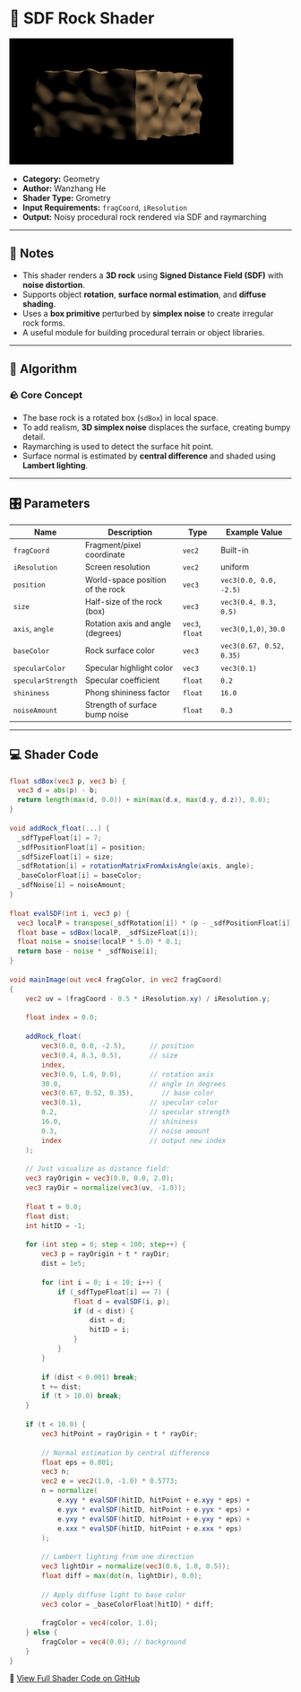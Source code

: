 # 🧩 SDF Rock Shader

<img src="../../../../shaders/screenshots/geometry/SDF_Rock.png" alt="Rock Shader Output" width="400" height="225">

- **Category:** Geometry  
- **Author:** Wanzhang He  
- **Shader Type:** Grometry 
- **Input Requirements:** `fragCoord`, `iResolution`  
- **Output:** Noisy procedural rock rendered via SDF and raymarching  

---

## 📌 Notes

- This shader renders a **3D rock** using **Signed Distance Field (SDF)** with **noise distortion**.  
- Supports object **rotation**, **surface normal estimation**, and **diffuse shading**.  
- Uses a **box primitive** perturbed by **simplex noise** to create irregular rock forms.  
- A useful module for building procedural terrain or object libraries.

---

## 🧠 Algorithm

### 🪨 Core Concept

- The base rock is a rotated box (`sdBox`) in local space.  
- To add realism, **3D simplex noise** displaces the surface, creating bumpy detail.  
- Raymarching is used to detect the surface hit point.  
- Surface normal is estimated by **central difference** and shaded using **Lambert lighting**.

---

## 🎛️ Parameters

| Name                   | Description                                | Type     | Example Value           |
|------------------------|--------------------------------------------|----------|--------------------------|
| `fragCoord`            | Fragment/pixel coordinate                  | `vec2`   | Built-in                 |
| `iResolution`          | Screen resolution                          | `vec2`   | uniform                  |
| `position`             | World-space position of the rock           | `vec3`   | `vec3(0.0, 0.0, -2.5)`   |
| `size`                 | Half-size of the rock (box)                | `vec3`   | `vec3(0.4, 0.3, 0.5)`    |
| `axis`, `angle`        | Rotation axis and angle (degrees)          | `vec3`, `float` | `vec3(0,1,0)`, `30.0` |
| `baseColor`            | Rock surface color                         | `vec3`   | `vec3(0.67, 0.52, 0.35)` |
| `specularColor`        | Specular highlight color                   | `vec3`   | `vec3(0.1)`              |
| `specularStrength`     | Specular coefficient                       | `float`  | `0.2`                    |
| `shininess`            | Phong shininess factor                     | `float`  | `16.0`                   |
| `noiseAmount`          | Strength of surface bump noise             | `float`  | `0.3`                    |

---

## 💻 Shader Code 

```glsl
float sdBox(vec3 p, vec3 b) {
  vec3 d = abs(p) - b;
  return length(max(d, 0.0)) + min(max(d.x, max(d.y, d.z)), 0.0);
}

void addRock_float(...) {
  _sdfTypeFloat[i] = 7;
  _sdfPositionFloat[i] = position;
  _sdfSizeFloat[i] = size;
  _sdfRotation[i] = rotationMatrixFromAxisAngle(axis, angle);
  _baseColorFloat[i] = baseColor;
  _sdfNoise[i] = noiseAmount;
}

float evalSDF(int i, vec3 p) {
  vec3 localP = transpose(_sdfRotation[i]) * (p - _sdfPositionFloat[i]);
  float base = sdBox(localP, _sdfSizeFloat[i]);
  float noise = snoise(localP * 5.0) * 0.1;
  return base - noise * _sdfNoise[i];
}

void mainImage(out vec4 fragColor, in vec2 fragCoord)
{
    vec2 uv = (fragCoord - 0.5 * iResolution.xy) / iResolution.y;

    float index = 0.0;

    addRock_float(
        vec3(0.0, 0.0, -2.5),      // position
        vec3(0.4, 0.3, 0.5),       // size
        index,
        vec3(0.0, 1.0, 0.0),       // rotation axis
        30.0,                      // angle in degrees
        vec3(0.67, 0.52, 0.35),       // base color
        vec3(0.1),                 // specular color
        0.2,                       // specular strength
        16.0,                      // shininess
        0.3,                       // noise amount
        index                      // output new index
    );

    // Just visualize as distance field:
    vec3 rayOrigin = vec3(0.0, 0.0, 2.0);
    vec3 rayDir = normalize(vec3(uv, -1.0));

    float t = 0.0;
    float dist;
    int hitID = -1;

    for (int step = 0; step < 100; step++) {
        vec3 p = rayOrigin + t * rayDir;
        dist = 1e5;

        for (int i = 0; i < 10; i++) {
            if (_sdfTypeFloat[i] == 7) {
                float d = evalSDF(i, p);
                if (d < dist) {
                    dist = d;
                    hitID = i;
                }
            }
        }

        if (dist < 0.001) break;
        t += dist;
        if (t > 10.0) break;
    }

    if (t < 10.0) {
        vec3 hitPoint = rayOrigin + t * rayDir;

        // Normal estimation by central difference
        float eps = 0.001;
        vec3 n;
        vec2 e = vec2(1.0, -1.0) * 0.5773;
        n = normalize(
            e.xyy * evalSDF(hitID, hitPoint + e.xyy * eps) +
            e.yyx * evalSDF(hitID, hitPoint + e.yyx * eps) +
            e.yxy * evalSDF(hitID, hitPoint + e.yxy * eps) +
            e.xxx * evalSDF(hitID, hitPoint + e.xxx * eps)
        );

        // Lambert lighting from one direction
        vec3 lightDir = normalize(vec3(0.6, 1.0, 0.5));
        float diff = max(dot(n, lightDir), 0.0);

        // Apply diffuse light to base color
        vec3 color = _baseColorFloat[hitID] * diff;

        fragColor = vec4(color, 1.0);
    } else {
        fragColor = vec4(0.0); // background
    }
}
```
🔗 [View Full Shader Code on GitHub](https://github.com/friedaxvictoria/procedural_shader_framework/blob/main/shaders/shaders/geometry/Rock.glsl)
